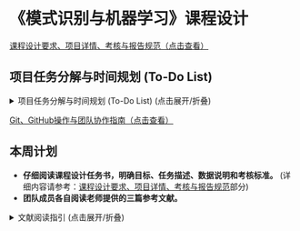 # 《模式识别与机器学习》课程设计

[课程设计要求、项目详情、考核与报告规范（点击查看）](./project_spec.md)

## 项目任务分解与时间规划 (To-Do List)
<details><summary>项目任务分解与时间规划 (To-Do List) (点击展开/折叠)</summary>

**项目核心：** 遮挡条件下遥感图像中的飞机目标检测 (使用高斯光斑模拟遮挡, DOTA数据集, 倾斜目标框回归)

**团队规模：** 5人 (组长进行协调和进度管理)

---

### **项目任务分解与时间规划 (To-Do List)**

#### **第一阶段：加速调研、方案设计与初步搭建 (第12周)**

*   **任务1：深入理解项目需求与完成关键文献阅读 (全体成员)**
    *   [x] 仔细阅读课程设计任务书，明确目标、任务描述、数据说明和考核标准。(相关指南请参考：[Git、GitHub操作与团队协作指南](./collab_guide.md))
    *   [ ] 完成老师提供的三篇核心参考文献的阅读与初步分析。
    *   [ ] 小组讨论，统一对DOTA数据集特性、Faster R-CNN原理、高斯遮挡模拟方式、倾斜框检测思路的理解。
    *   [ ] （并行）调研其他相关近期文献，补充理解。
*   **任务2：数据准备、初步方案构思与高层设计 (全体成员，成员A&B主导数据，全体参与方案)**
    *   [ ] **数据方面 (成员A&B)**: 下载DOTA数据集，筛选飞机子集，熟悉数据格式与OBB标注。
    *   [ ] **方案构思 (全体)**:
        *   初步讨论高斯光斑生成方法与参数。
        *   初步讨论遮挡程度的衡量指标。
        *   初步确定核心检测算法选型（基于Faster R-CNN的调整思路）。
        *   讨论倾斜目标框的回归策略初步想法。
    *   [ ] **高层设计 (全体)**: 勾勒系统整体技术方案和主要模块划分。
*   **任务3：制定详细工作计划与开发环境搭建 (组长协调，全体确认；成员D或E主导环境)**
    *   [ ] 根据压缩后的时间制定详细到周的任务分解、责任人及交付物。
    *   [ ] **开发环境 (成员D或E)**: 搭建深度学习框架 (PyTorch/TensorFlow)，安装OpenCV, NumPy等必要库，确认Git仓库已建立并可用。

#### **第二阶段：详细设计与核心模块实现 (第13周)**

*   **任务4：详细算法与系统设计及文档化 (分工合作，全体评审)**
    *   [ ] **高斯遮挡模块设计 (成员C)**: 详细设计高斯光斑生成算法及参数化方案。
    *   [ ] **遮挡度量设计 (成员A)**: 详细设计遮挡程度的量化指标。
    *   [ ] **检测算法详细设计 (成员D&E)**:
        *   确定Faster R-CNN的具体网络结构（如骨干网络选择、FPN等）。
        *   设计针对DOTA飞机目标的锚点调整策略。
        *   详细设计倾斜框回归的数学表示与网络输出层。
        *   确定损失函数组成。
    *   [ ] **实验方案设计 (成员B)**: 设计如何评估遮挡程度、目标尺度对检测结果影响的实验流程。
    *   [ ] **系统架构确认 (全体)**: 绘制系统总体流程图，明确各模块接口。
    *   [ ] **文档化**: 撰写核心算法设计文档或详细的报告技术章节初稿。
*   **任务5：核心模块编码启动 (分工合作)**
    *   [ ] **数据预处理模块 (成员A)**: DOTA飞机数据加载、解析、图像预处理（裁剪、缩放、归一化，考虑DOTA的patching策略）。
    *   [ ] **高斯遮挡生成模块 (成员C)**: 编码实现高斯光斑生成函数，及将其应用于图像的函数。
    *   [ ] **飞机目标检测模型骨架 (成员D&E)**: 搭建基础网络模型结构，实现OBB预测的头部结构。
    *   [ ] **遮挡程度计算模块 (成员B)**: 编码实现设计的遮挡度量算法。

#### **第三阶段：模块完成、集成与测试数据准备 (第14周)**

*   **任务6：完成核心模块编码与单元测试 (各模块负责人)**
    *   [ ] 完成所有分配模块的编码工作。
    *   [ ] 对各自模块进行充分的单元测试，确保功能正确性与鲁棒性。
*   **任务7：系统集成与初步联调 (全体成员)**
    *   [ ] 将数据预处理、遮挡生成、检测模型等模块集成为一个初步可运行的流程。
    *   [ ] 解决集成过程中出现的接口和逻辑问题。
*   **任务8：构建遮挡测试数据集 (成员A&C)**
    *   [ ] 利用高斯遮挡模块，在原始DOTA飞机数据上生成具有不同遮挡程度、覆盖不同目标尺度的测试样本集。
    *   [ ] 确保测试集的多样性和代表性，并记录好每个样本的遮挡参数。

#### **第四阶段：模型训练、实验分析与代码完善 (第15周)**

*   **任务9：模型训练与调优 (成员D&E，其他成员协助分析)**
    *   [ ] 在无遮挡原始DOTA飞机数据子集上进行模型预训练或基线训练。
    *   [ ] 利用生成的遮挡数据集进行模型的训练或微调。
    *   [ ] 调整学习率、优化器、损失权重等超参数，优化模型在OBB检测上的性能 (mAP)。
*   **任务10：综合实验与结果分析 (全体成员，各有侧重)**
    *   [ ] **实验执行 (成员B&C)**: 在构建的遮挡测试集上运行训练好的模型，系统记录检测结果 (预测框、置信度等)。
    *   [ ] **遮挡影响分析 (成员A)**: 分析不同遮挡程度对检测准确率、召回率、OBB精度等指标的影响。
    *   [ ] **尺度影响分析 (成员D&E)**: 分析目标尺度对检测结果的影响。
    *   [ ] **结果汇总与可视化 (全体)**: 整理实验数据，制作图表进行清晰展示。
    *   [ ] 记录实验过程中的关键发现、问题和解决方法。
*   **任务11：代码整理与注释 (全体成员)**
    *   [ ] 确保最终代码结构清晰、规范，添加必要的JSDoc注释，保证注释比例。

#### **第五阶段：报告撰写 (第16周)**

*   **任务12：完成课程设计报告终稿 (分工合作，组长统稿)**
    *   [ ] **封面、摘要、目录 (组长)**
    *   [ ] **第一章 课题概述 (成员A)** - 更新研究现状，明确项目意义。
    *   [ ] **第二章 算法分析 (成员B&C)** - 完善算法选择理由，详细描述设计的遮挡模拟算法和倾斜框飞机检测算法。
    *   [ ] **第三章 试验系统设计 (成员D&E)** - 详细描述系统架构、程序流程图、各模块功能和核心代码设计思路。
    *   [ ] **第四章 软件实施与实验运行 (全体成员)** - 详细记录软件实现过程、数据库测试、详尽的实验结果与深入分析 (图表结合)。
    *   [ ] **第五章 结束语 (组长，全体讨论)** - 总结研究结论，课程设计体会，明确每人工作划分和贡献。
    *   [ ] **附录 (各模块开发者)** - 附上主要模块的核心代码及注释。
    *   [ ] **参考文献 (全体成员)** - 整理并规范参考文献格式。
    *   [ ] **全体成员**: 交叉审阅报告，确保文字通顺、数据准确、图表清晰、格式规范。

#### **第六阶段：答辩准备与考核 (第17周)**

*   **任务13：准备答辩PPT (分工合作，组长整合)**
    *   [ ] 内容应包括：项目背景、研究目标、方案设计、算法实现、实验结果与分析、结论与展望、个人贡献。
    *   [ ] PPT制作美观大方，逻辑清晰。
*   **任务14：准备成果演示 (负责编码和测试的成员)**
    *   [ ] 准备好可运行的检测系统和具有代表性的原始及遮挡测试样例。
    *   [ ] 确保演示流畅，能清晰展示系统功能和效果。
*   **任务15：答辩演练 (全体成员)**
    *   [ ] 模拟答辩场景，互相提问，熟悉答辩流程。
    *   [ ] 针对可能被问到的技术细节、实验结果、项目难点等进行准备。
*   **任务16：参加答辩 (全体成员)**

---

**通用任务 (贯穿项目始终):**

*   [ ] 定期小组会议（建议每周至少1-2次），同步进度，讨论问题，明确下一步计划。
*   [ ] 做好详细的会议记录和决策记录。
*   [ ] 积极与指导老师沟通，及时反馈项目进展和遇到的问题，并寻求指导。
*   [ ] 保证工作量饱满，积极参与，独立思考。

</details>

[Git、GitHub操作与团队协作指南（点击查看）](./collab_guide.md)

## 本周计划

*   **仔细阅读课程设计任务书，明确目标、任务描述、数据说明和考核标准。** (详细内容请参考：[课程设计要求、项目详情、考核与报告规范](./project_spec.md)部分)
*   **团队成员各自阅读老师提供的三篇参考文献。**

<details>
<summary>文献阅读指引 (点击展开/折叠)</summary>

**通用阅读建议：**

*   **带着问题去读**：始终围绕项目的核心需求（飞机检测、遥感图像、遮挡、倾斜框、DOTA数据集、性能分析）来寻找答案。
*   **先看摘要、引言和结论**：快速了解论文的核心贡献和主要发现。
*   **重点关注方法部分**：详细理解模型架构、数据处理、训练策略和关键技术细节。
*   **实验部分看设置和结果**：了解他们是如何评估模型的，使用了哪些指标，在什么数据集上取得了什么效果。
*   **做笔记**：记录关键信息点、模型结构图、重要的公式、数据集细节、以及任何对项目有启发的地方。

---

**第一篇： "Aircraft Detection in Remote Sensing Images Based on Deep Convolutional Neural Network" (Li et al.)**

这篇论文直接针对遥感图像中的飞机检测，使用的是基于区域的卷积神经网络（具体提到了Faster R-CNN），与我们项目的基础方向一致。

**阅读时应注意：**

1.  **核心方法与模型架构 (Section II, III)**：
    *   **具体网络选择**：论文明确使用了 **Faster R-CNN**。理解其基本组成：RPN (Region Proposal Network) 和 Fast R-CNN 检测网络。
    *   **针对遥感图像飞机目标的改进**：
        *   **锚点框 (Anchor Boxes) 的调整 (Section III.A, Table I)**：论文提到"考虑到遥感图像中的飞机目标比自然图像中的目标小，我们将锚点框扩展到12个，并在相同的纵横比下增加了更小的64x64像素的锚点区域。" 这是**非常关键的一点**，因为DOTA数据集中也存在大量小目标飞机。我们需要仔细研究他们是如何调整锚点尺寸和比例的，这直接影响小目标的召回率。
        *   他们使用的是什么**骨干网络 (Backbone)**？（论文提及使用预训练的VGG-16，见Section IV.B）。
    *   **损失函数 (Section III.B)**：理解RPN和Fast R-CNN阶段的多任务损失函数，包括分类损失和回归损失。
    *   **坐标参数化 (Section III.B, Formula (2))**：了解他们是如何参数化边界框坐标进行回归的。

2.  **数据集与数据增强 (Section IV.A)**：
    *   他们构建了自己的数据集。虽然我们使用DOTA，但可以借鉴他们的数据增强方法（水平翻转、旋转90/180/270度），这对于提升模型鲁棒性很有帮助。
    *   他们如何组织标注文件 (XML) 和训练/测试列表 (TXT文件) 的。

3.  **训练策略 (Section III.B, IV.B)**：
    *   **样本分配**：RPN中正负样本是如何定义的（IoU阈值0.75为正，低于0.3为负）。
    *   **小批量采样 (Mini-batch sampling)**：如何平衡正负样本比例（1:1，总共256个锚点）。
    *   **迁移学习 (Transfer Learning)**：他们使用了在VGG-16上预训练的模型进行微调，这对于样本量相对不足时加速收敛和提升性能很重要。
    *   **训练参数 (Table II)**：如学习率 (base\_lr)、学习率策略 (lr\_policy)、权重衰减 (weight\_decay)、动量 (momentum) 等。

4.  **实验结果与分析 (Section IV.C)**：
    *   **性能指标**：他们使用了检测率 (Detection Rate) 和平均检测时间 (Average Detection time)。
    *   **对比分析**：与原始Faster R-CNN和FCN的比较，突出了RPN高质量提议区域的重要性以及小锚点框对小目标检测的优势。
    *   **对我们项目的启发**：这篇论文证明了调整锚点框对于小目标检测的有效性，我们在DOTA上实验时也应重点考虑这一点。

5.  **结论与未来工作 (Section V)**：
    *   注意他们提到的局限性，例如将所有飞机视为一类，未区分具体型号，以及对动态目标检测的展望。

**这篇论文对我们项目的核心价值在于：提供了一个在遥感图像上应用和改进Faster R-CNN进行飞机检测的具体案例，特别是针对小目标的锚点调整策略。**

---

**第二篇： "DOTA: A Large-scale Dataset for Object Detection in Aerial Images" (Xia et al.)**

这篇论文介绍了DOTA数据集，这是我们项目**必须使用的数据集**，因此至关重要。

**阅读时应注意：**

1.  **DOTA数据集的特性 (Section 1, 4)**：
    *   **规模与多样性**: 2806张航拍图，尺寸大 (约4000x4000像素)，包含15个类别，188,282个实例。
    *   **目标特性**: 目标尺度变化巨大、存在任意方向、形状各异、小目标密集。这些都是我们模型需要克服的挑战。
    *   **飞机类别**: DOTA包含 "plane" 类别。
    *   **实例密度 (Section 4.6, Figure 5c)**: 每张图像平均包含67.1个实例，远超PASCAL VOC和ImageNet。

2.  **标注方法 (Section 3, Figure 3)**：
    *   **关键点：任意四边形 (Oriented Bounding Box - OBB)**：DOTA使用 `{(xi, yi), i=1,2,3,4}` （顶点按顺时针排列）来标注有方向的目标。这是我们项目**必须输出的格式**。
    *   **第一个点的含义 (Section 3.3, Figure 3a)**：对于飞机等物体，"通常意味着物体的'头部'"。这对于我们任务描述中"给出目标中心（以原始无遮挡数据集中目标斜框中心为参考标注）"非常重要。我们需要思考如何利用这四个点或特别是第一个点来定义一个一致的"中心"。
    *   与水平框 (HBB) 相比，OBB能更紧凑地包围目标，尤其是在目标密集或有较大长宽比时。

3.  **数据处理与评估协议 (Section 5.2)**：
    *   **图像裁剪 (Patching)**：由于原始图像尺寸过大，论文中提到将图像裁剪成1024x1024的子块 (patches) 进行处理，步长 (stride) 为512。这对我们的实现有直接指导意义。
    *   **处理被切割的目标**：当目标被切割时，如果大部分（Ui >= 0.7）在一个子块中，则保留原标注；否则标记为困难样本。
    *   **结果合并与NMS**：在子块上得到检测结果后，需要合并回原始图像，并进行非极大值抑制 (NMS)。对于OBB实验，NMS阈值设为0.1。
    *   **评估指标**: 采用PASCAL VOC的mAP。

4.  **针对OBB的检测方法 (Section 5.4)**：
    *   论文中将Faster R-CNN修改为可以预测OBB。
    *   **核心回归目标**：RPN生成的RoI（矩形）表示为 `R = {(xi, yi)}`，真实OBB表示为 `G = {(gxi, gyi)}`。回归目标 `T = {(txi, tyi)}` 通过 `t_xi = (gx_i - x_i)/w` 和 `t_yi = (gy_i - y_i)/h` 计算。这里的 `(xi, yi)` 是RoI的顶点，`(w,h)`是RoI的宽高。这意味着模型需要直接回归OBB的四个顶点相对于RoI顶点和尺寸的偏移量。这是实现倾斜框检测的**核心数学公式和思路**。

5.  **实验分析 (Section 5.5, Figure 6)**：
    *   OBB在处理密集排列和有方向性目标时，相比HBB有明显优势。
    *   对于大长宽比的目标（如桥梁、港口），OBB回归仍然具有挑战性。

**这篇论文对我们项目的核心价值在于：详细介绍了我们将要使用的DOTA数据集的特性、标注方式（特别是OBB），以及如何在类似Faster R-CNN的框架下实现OBB的检测和评估。Section 5.4的OBB回归方法是我们需要重点理解和实现的部分。**

---

**第三篇： "You Only Look Twice: Rapid Multi-Scale Object Detection In Satellite Imagery" (Van Etten)**

这篇论文提出了一种名为 YOLT (You Only Look Twice) 的方法，旨在解决卫星图像中多尺度、小目标快速检测的问题。它借鉴了YOLO的思想，但针对卫星图像的特性（大尺寸、小目标、旋转不变性等）进行了优化。虽然我们的项目指定使用Faster R-CNN作为基础，但YOLT中处理卫星图像的策略、面临的挑战以及解决方案，对我们有非常重要的参考价值。

**阅读时应注意：**

1.  **卫星图像目标检测的挑战 (Section 1, 2)**：
    *   **小目标问题 (Small spatial extent)**：卫星图像中的目标（如汽车、飞机）通常只占非常少的像素（文中提到约10-15像素）。这与Faster R-CNN论文中提到的锚点调整思路（Paper 1）以及DOTA数据集的小目标特性（Paper 2）是共通的挑战。
    *   **任意方向 (Complete rotation invariance)**：卫星图像中的目标（如船只、飞机）可以有任意朝向。虽然YOLT本身主要输出HBB，但其数据增强中提到了旋转，这与我们需要输出OBB的任务相关。
    *   **训练样本稀缺**：这也是常见问题。
    *   **超高分辨率图像 (Ultra high resolution)**：原始卫星图像尺寸巨大（如文中DigitalGlobe图像超过2.5亿像素，约16000x16000），远超标准检测网络的输入尺寸（几百x几百像素）。直接下采样会导致小目标信息丢失（见Figure 2左图）。

2.  **YOLT的核心方法与贡献 (Section 3)**：
    *   **解决大图问题：分块与合并 (Section 3.2, 3.3, Figure 4)**：
        *   **滑动窗口切割 (Sliding window cutouts)**：将大图切割成可管理的小块（如416x416），带有重叠（默认15%）。这与DOTA论文中处理大图的patching策略非常相似，是我们项目必须采用的方法。
        *   **结果合并与NMS**：在小块上检测后，需要将检测框的坐标转换回原始大图坐标，并对重叠区域的检测结果进行NMS。
    *   **针对小目标的网络架构改进 (Section 3.1, Table 1)**：
        *   **更细密的预测网格 (Denser final prediction grid)**：YOLT修改了YOLO的网络结构，使其下采样倍数减小（从32倍到16倍），得到更密集的预测网格（如416输入对应26x26网格，而标准YOLO是13x13）。这有助于区分密集小目标（见Figure 2右图的对比）。
        *   **Passthrough层**：类似于ResNet的恒等映射，将更早的、分辨率更高的特征图（52x52）连接到后续层，让检测器能获取更细粒度的特征。这对于小目标检测非常关键，Faster R-CNN中的FPN（特征金字塔网络）也有类似思想。
    *   **处理多尺度目标 (Section 6.2, 6.3)**：
        *   **双分类器/多尺度策略**：当目标尺度差异巨大时（如车辆 vs 机场），YOLT采用训练两个不同尺度的分类器：一个用于小目标（车辆、建筑），在较高分辨率的图像块上运行；另一个用于大目标（机场），在下采样后的图像块上运行。这对于我们项目中可能遇到的不同尺寸飞机，或未来扩展到其他类别时，是一个重要的启发。

3.  **数据增强 (Section 4)**：
    *   **旋转增强**：为了实现旋转不变性，对训练图像进行旋转。
    *   **HSV颜色空间随机缩放**：增强模型对不同传感器、光照、大气条件的鲁棒性。

4.  **实验与结果 (Section 6, 7)**：
    *   **数据集**：COWC (车辆), SpaceNet (建筑轮廓), 自标注飞机、船只、机场数据。
    *   **性能指标**：F1分数，车辆检测使用了较低的IoU阈值 (0.25)，建筑和机场使用0.5。
    *   **车辆检测性能 (Figure 7, 9)**：在COWC数据集上取得了较好的F1分数 (约0.9)。
    *   **分辨率性能研究 (Section 7, Figure 11, 13)**：系统研究了图像分辨率（GSD）对车辆检测性能的影响。结论是对于约5像素大小的目标仍能较好检测。这对于我们理解模型在不同条件下的能力上限有帮助。
        *   一个在高分辨率图像上训练的模型直接用于低分辨率测试时性能会快速下降（Figure 11）。
        *   为每个分辨率单独训练模型效果更好（Figure 13）。

5.  **对我们项目的启发与思考**：
    *   **处理DOTA大图的策略**：YOLT的分块、重叠、结果合并NMS的流程 (Section 3.2, 3.3) 与DOTA论文的建议一致，是我们项目实现中需要严格遵循的。
    *   **小目标检测增强**：YOLT的网络修改思路（更密集的网格、Passthrough层）虽然是针对YOLO的，但其核心思想（保留更多小目标信息、利用高分辨率特征）与Faster R-CNN结合FPN等改进方向是一致的。Paper 1中Faster R-CNN的锚点调整也是针对小目标的。
    *   **多尺度检测策略**：如果DOTA数据中的飞机目标尺度差异过大，或者我们希望模型能同时处理不同类型的目标，可以考虑YOLT提出的训练多个针对不同尺度的模型的思路。
    *   **旋转不变性**：虽然我们的目标是输出OBB，YOLT主要输出HBB，但其通过旋转数据增强来处理任意朝向的思路是值得借鉴的。DOTA数据集本身就需要处理任意方向的目标。
    *   **实验评估**：YOLT对不同类别使用不同IoU阈值，以及对分辨率影响的详细分析，为我们设计实验和评估模型提供了参考。

**这篇论文的核心价值在于：提供了一套完整的、针对卫星图像特性（大尺寸、小目标、多尺度）的快速检测流程。它在图像预处理（分块）、网络结构（针对小目标）、多尺度目标处理策略以及详尽的性能分析方面，都为我们的项目提供了宝贵的经验和思路，即便我们使用的是Faster R-CNN框架。**

---

**总结我们阅读论文时应重点关注并结合项目思考的问题：**

1.  **如何有效地在DOTA数据集上训练一个能够检测倾斜飞机框的Faster R-CNN类模型？** (综合Paper 1的锚点调整和Paper 2的OBB回归方法)
2.  **DOTA数据集的标注（四点OBB）如何用于定义"目标中心"？** (Paper 2，Section 3.3)
3.  **如何处理DOTA的大尺寸图像进行训练和测试？** (Paper 2的裁剪策略)
4.  **遮挡模拟（高斯光斑）如何整合到训练/测试流程中？** (论文本身不涉及，需要我们自己设计，但要知道是在什么模型基础上做)
5.  **如何设计实验来分析"遮挡程度"和"目标尺度"对检测结果的影响？** (论文提供检测模型和评估方法，我们需要基于此设计变量控制实验)
6.  **哪些训练参数、数据增强方法值得借鉴？** (Paper 1)

</details>